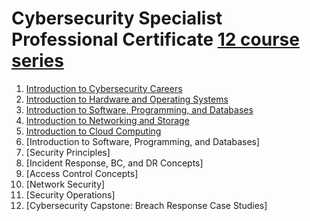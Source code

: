 # Cybersecurity Specialist Professional Certificate [12 course series](https://www.coursera.org/programs/los-gatos-library-pjaqd/professional-certificates/ibm-isc2-cybersecurity-specialist?source=search#courses)

1. [Introduction to Cybersecurity Careers](https://www.coursera.org/learn/introduction-to-cybersecurity-careers/home/module/3)
2. [Introduction to Hardware and Operating Systems](https://www.coursera.org/learn/introduction-to-hardware-and-operating-systems/home/module/1)
3. [Introduction to Software, Programming, and Databases](https://www.coursera.org/learn/introduction-software-programming-and-databases/home/module/1)
5. [Introduction to Networking and Storage](https://www.coursera.org/learn/introduction-to-networking-and-storage/home/module/1)
6. [Introduction to Cloud Computing](https://www.coursera.org/account/accomplishments/verify/MBRW4TGAQDNV)
7. [Introduction to Software, Programming, and Databases]
8. [Security Principles]
9. [Incident Response, BC, and DR Concepts]
10. [Access Control Concepts]
11. [Network Security]
12. [Security Operations]
13. [Cybersecurity Capstone: Breach Response Case Studies]
    
